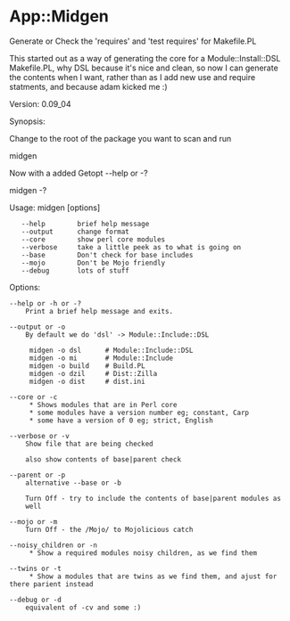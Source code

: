 App::Midgen
==========

Generate or Check the 'requires' and 'test requires' for Makefile.PL

This started out as a way of generating the core for a Module::Install::DSL Makefile.PL, 
why DSL because it's nice and clean, so now I can generate the contents when I want, 
rather than as I add new use and require statments, and because adam kicked me :)


Version: 0.09_04

Synopsis:

Change to the root of the package you want to scan and run

 midgen

Now with a added Getopt --help or -?

 midgen -?

Usage:
    midgen [options]

       --help        brief help message
       --output      change format
       --core        show perl core modules
       --verbose     take a little peek as to what is going on
       --base        Don't check for base includes
       --mojo        Don't be Mojo friendly
       --debug       lots of stuff

Options:

    --help or -h or -?
        Print a brief help message and exits.

    --output or -o
        By default we do 'dsl' -> Module::Include::DSL

         midgen -o dsl      # Module::Include::DSL
         midgen -o mi       # Module::Include
         midgen -o build    # Build.PL
         midgen -o dzil     # Dist::Zilla
         midgen -o dist		# dist.ini

    --core or -c
         * Shows modules that are in Perl core
         * some modules have a version number eg; constant, Carp
         * some have a version of 0 eg; strict, English

    --verbose or -v
        Show file that are being checked

        also show contents of base|parent check

    --parent or -p
        alternative --base or -b

        Turn Off - try to include the contents of base|parent modules as
        well

    --mojo or -m
        Turn Off - the /Mojo/ to Mojolicious catch

    --noisy_children or -n
         * Show a required modules noisy children, as we find them
         
    --twins or -t
         * Show a modules that are twins as we find them, and ajust for there parient instead

    --debug or -d
        equivalent of -cv and some :)
